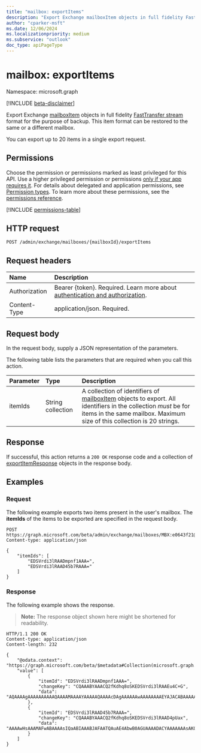 ```yaml
---
title: "mailbox: exportItems"
description: "Export Exchange mailboxItem objects in full fidelity FastTransfer format for the purpose of backup."
author: "cparker-msft"
ms.date: 12/06/2024
ms.localizationpriority: medium
ms.subservice: "outlook"
doc_type: apiPageType
---
```


# mailbox: exportItems

Namespace: microsoft.graph

[!INCLUDE [beta-disclaimer](../../includes/beta-disclaimer.md)]

Export Exchange [mailboxItem](../resources/mailboxitem.md) objects in full fidelity [FastTransfer stream](/openspecs/exchange_server_protocols/ms-oxcfxics/ed7d3455-9bdf-40eb-90bd-8dfe6164a250#gt_12daff0e-4241-4498-a93f-212795ab2450) format for the purpose of backup. This item format can be restored to the same or a different mailbox.

You can export up to 20 items in a single export request.

## Permissions

Choose the permission or permissions marked as least privileged for this API. Use a higher privileged permission or permissions [only if your app requires it](/graph/permissions-overview#best-practices-for-using-microsoft-graph-permissions). For details about delegated and application permissions, see [Permission types](/graph/permissions-overview#permission-types). To learn more about these permissions, see the [permissions reference](/graph/permissions-reference).

<!-- {
  "blockType": "permissions",
  "name": "mailbox-exportitems-permissions"
}
-->
[!INCLUDE [permissions-table](../includes/permissions/mailbox-exportitems-permissions.md)]

## HTTP request

<!-- {
  "blockType": "ignored"
}
-->
``` http
POST /admin/exchange/mailboxes/{mailboxId}/exportItems
```

## Request headers

|Name|Description|
|:---|:---|
|Authorization|Bearer {token}. Required. Learn more about [authentication and authorization](/graph/auth/auth-concepts).|
|Content-Type|application/json. Required.|

## Request body

In the request body, supply a JSON representation of the parameters.

The following table lists the parameters that are required when you call this action.

|Parameter|Type|Description|
|:---|:---|:---|
|itemIds|String collection|A collection of identifiers of [mailboxItem](../resources/mailboxitem.md) objects to export. All identifiers in the collection _must_ be for items in the same mailbox. Maximum size of this collection is 20 strings.|

## Response

If successful, this action returns a `200 OK` response code and a collection of [exportItemResponse](../resources/exportitemresponse.md) objects in the response body.

## Examples

### Request

The following example exports two items present in the user's mailbox. The **itemIds** of the items to be exported are specified in the request body.
<!-- {
  "blockType": "request",
  "name": "mailboxthis.exportitems",
  "sampleKeys": ["MBX:e0643f21@a7809c93"]
}
-->
``` http
POST https://graph.microsoft.com/beta/admin/exchange/mailboxes/MBX:e0643f21@a7809c93/exportItems
Content-type: application/json

{
    "itemIds": [
        "EDSVrdi3lRAADmpnf1AAA=",
        "EDSVrdi3lRAAD45b7RAAA="
    ]
}
```

### Response

The following example shows the response.
>**Note:** The response object shown here might be shortened for readability.
<!-- {
  "blockType": "response",
  "truncated": true,
  "@odata.type": "Collection(Microsoft.OutlookServices.exportItemResponse)"
}
-->
``` http
HTTP/1.1 200 OK
Content-type: application/json
Content-length: 232

{
    "@odata.context": "https://graph.microsoft.com/beta/$metadata#Collection(microsoft.graph.exportItemResponse)",
    "value": [
        {
            "itemId": "EDSVrdi3lRAADmpnf1AAA=",
            "changeKey": "CQAAABYAAACQ2fKdhq8oSKEDSVrdi3lRAAEu4C+G",
            "data": "AQAAAAgAAAAAAAAAAQAAAAMAAAAYAAAAAQAAAAcDAgAAAAAAwAAAAAAAAEYAJACABAAAAAYAAAAUDwCSghc"
        },
        {
            "itemId": "EDSVrdi3lRAAD45b7RAAA=",
            "changeKey": "CQAAABYAAACQ2fKdhq8oSKEDSVrdi3lRAAD4pUax",
            "data": "AAAAwHsAAAMAFwABAAAAsIQaABIAAABJAFAATQAuAE4AbwB0AGUAAAADACYAAAAAAAsAKQAAAAMANgAAAAAAsIQ3AFwAAABB"
        }
    ]
}
```
